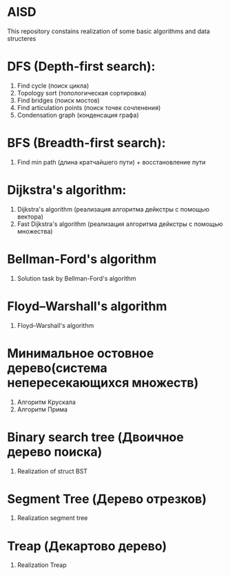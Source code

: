 # AISD
This repository constains realization of some basic algorithms and data structeres
# DFS (Depth-first search):
  1. Find cycle (поиск цикла)
  2. Topology sort (топологическая сортировка)
  3. Find bridges (поиск мостов)
  4. Find articulation points (поиск точек сочленения)
  5. Condensation graph (конденсация графа)
# BFS (Breadth-first search):
  1. Find min path (длина кратчайшего пути) + восстановление пути
 # Dijkstra's algorithm:
  1. Dijkstra's algorithm (реализация алгоритма дейкстры с помощью вектора)
  2. Fast Dijkstra's algorithm (реализация алгоритма дейкстры с помощью множества)
# Bellman-Ford's algorithm
  1. Solution task by Bellman-Ford's algorithm
# Floyd–Warshall's algorithm
  1. Floyd–Warshall's algorithm
# Минимальное остовное дерево(система непересекающихся множеств)
  1. Алгоритм Крускала
  2. Алгоритм Прима
# Binary search tree (Двоичное дерево поиска)
  1. Realization of struct BST
# Segment Tree (Дерево отрезков)
  1. Realization segment tree
# Treap (Декартово дерево)
  1. Realization Treap

